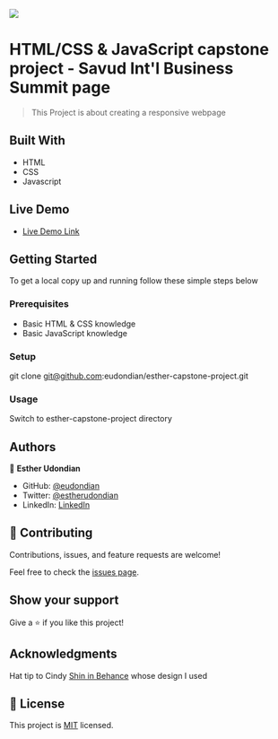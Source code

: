![](https://img.shields.io/badge/Microverse-blueviolet)

# HTML/CSS & JavaScript capstone project - Savud Int'l Business Summit page

> This Project is about creating a responsive webpage

## Built With

- HTML
- CSS
- Javascript

## Live Demo

- [Live Demo Link](https://eudondian.github.io/First-Capstone/)

## Getting Started


To get a local copy up and running follow these simple steps below

### Prerequisites

- Basic HTML & CSS knowledge
- Basic JavaScript knowledge

### Setup

git clone git@github.com:eudondian/esther-capstone-project.git

### Usage

Switch to esther-capstone-project directory

## Authors

👤 **Esther Udondian**

- GitHub: [@eudondian](https://github.com/eudondian)
- Twitter: [@estherudondian](https://twitter.com/estherudondian)
- LinkedIn: [LinkedIn](https://linkedin.com/in/https://www.linkedin.com/in/esther-udondian-186849119/)

## 🤝 Contributing

Contributions, issues, and feature requests are welcome!

Feel free to check the [issues page](https://github.com/eudondian/esther-capstone-project/issues).

## Show your support

Give a ⭐️ if you like this project!

## Acknowledgments

Hat tip to Cindy [Shin in Behance](https://www.behance.net/adagio07) whose design I used

## 📝 License

This project is [MIT](./MIT.md) licensed.

